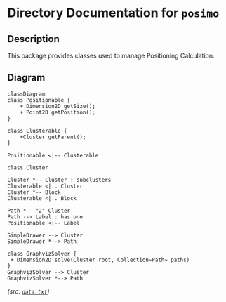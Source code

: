 # Directory Documentation for `posimo`

## Description
This package provides classes used to manage Positioning Calculation.

## Diagram

```mermaid
classDiagram
class Positionable {
	+ Dimension2D getSize();
	+ Point2D getPosition();
}

class Clusterable {
	+Cluster getParent();
}

Positionable <|-- Clusterable

class Cluster

Cluster *-- Cluster : subclusters
Clusterable <|.. Cluster
Cluster *-- Block
Clusterable <|.. Block

Path *-- "2" Cluster
Path --> Label : has one
Positionable <|-- Label

SimpleDrawer --> Cluster
SimpleDrawer *--> Path

class GraphvizSolver {
 + Dimension2D solve(Cluster root, Collection~Path~ paths)
}
GraphvizSolver --> Cluster
GraphvizSolver *--> Path
```

_(src: [`data.txt`](./data.txt))_